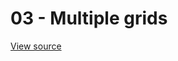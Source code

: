 # 03 - Multiple grids 

[View source](https://github.com/merfais/vue-grid-layout-v3/blob/master/website/docs/.vuepress/components/Example03MultipleGrids.vue)

<ClientOnly>
<Example03MultipleGrids></Example03MultipleGrids>
</ClientOnly>


